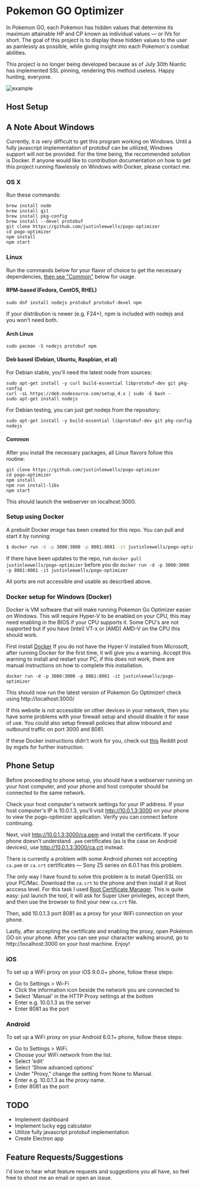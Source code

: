 # Pokemon GO Optimizer
In Pokemon GO, each Pokemon has hidden values that determine its maximum attainable HP and CP known as individual values — or IVs for short. The goal of this project is to display these hidden values to the user as painlessly as possible, while giving insight into each Pokemon's combat abilities.

This project is no longer being developed because as of July 30th Niantic has implemented SSL pinning, rendering this method useless. Happy hunting, everyone.

![example](https://i.imgur.com/aoHumcX.png)

## Host Setup

## A Note About Windows
Currently, it is very difficult to get this program working on Windows. Until a fully javascript implementation of protobuf can be utilized, Windows support will not be provided. For the time being, the recommended solution is Docker. If anyone would like to contribution documentation on how to get this project running flawlessly on Windows with Docker, please contact me.

### OS X

Run these commands:

```
brew install node
brew install git
brew install pkg-config
brew install --devel protobuf
git clone https://github.com/justinleewells/pogo-optimizer
cd pogo-optimizer
npm install
npm start
```

### Linux

Run the commands below for your flavor of choice to get the necessary dependencies, [then see "Common"](#common) below for usage.

#### RPM-based (Fedora, CentOS, RHEL)

```
sudo dnf install nodejs protobuf protobuf-devel npm
```

If your distribution is newer (e.g. F24+), npm is included with nodejs and you won't need both.

#### Arch Linux

```
sudo pacman -S nodejs protobuf npm
```

#### Deb based (Debian, Ubuntu, Raspbian, et al)

For Debian stable, you'll need the latest node from sources:

```
sudo apt-get install -y curl build-essential libprotobuf-dev git pkg-config
curl -sL https://deb.nodesource.com/setup_4.x | sudo -E bash -
sudo apt-get install nodejs

```

For Debian testing, you can just get nodejs from the repository:

```
sudo apt-get install -y build-essential libprotobuf-dev git pkg-config nodejs
```

#### Common

After you install the necessary packages, all Linux flavors follow this routine:

```
git clone https://github.com/justinleewells/pogo-optimizer
cd pogo-optimizer
npm install
npm run install-libs
npm start
```

This should launch the webserver on localhost:3000.

### Setup using Docker
A prebuilt Docker image has been created for this repo. You can pull and start it by running:

```bash
$ docker run -d -p 3000:3000 -p 8081:8081 -it justinleewells/pogo-optimizer
```

If there have been updates to the repo, run `docker pull justinleewells/pogo-optimizer` before you do `docker run -d -p 3000:3000 -p 8081:8081 -it justinleewells/pogo-optimizer`

All ports are not accessible and usable as described above.

### Docker setup for Windows (Docker)
Docker is VM software that will make running Pokemon Go Optimizer easier on Windows.
This will require Hyper-V to be enabled on your CPU, this may need enabling in the BIOS if your CPU supports it.
Some CPU's are not supported but if you have (Intel) VT-x or (AMD) AMD-V on the CPU this should work.

First install [Docker](https://docs.docker.com/docker-for-windows/)
If you do not have the Hyper-V installed from Microsoft, after running Docker for the first time, it will give you a warning.
Accept this warning to install and restart your PC, if this does not work, there are manual instructions on how to complete this installation.

```
docker run -d -p 3000:3000 -p 8081:8081 -it justinleewells/pogo-optimizer
```

This should now run the latest version of Pokemon Go Optimizer! check using http://localhost:3000/

If this website is not accessible on other devices in your network, then you have some problems with your firewall setup and should disable it for ease of use. You could also setup firewall policies that allow inbound and outbound traffic on port 3000 and 8081.

If these Docker instructions didn't work for you, check out [this](https://www.reddit.com/r/TheSilphRoad/comments/4tk33a/pokemon_go_optimizer_automatically_detect_pokemon/d5nyshi) Reddit post by mgxts for further instruction.

## Phone Setup

Before proceeding to phone setup, you should have a webserver running on your host computer, and your phone and host computer
should be connected to the same network.

Check your host computer's network settings for your IP address.
If your host computer's IP is 10.0.1.3, you'll visit http://10.0.1.3:3000 on your phone to view the pogo-optimizer application.
Verify you can connect before continuing.

Next, visit http://10.0.1.3:3000/ca.pem and install the certificate. If your phone doesn’t understand `.pem` certificates (as is the case on Android devices), use http://10.0.1.3:3000/ca.crt instead.

There is currently a problem with some Android phones not accepting `ca.pem` or `ca.crt` certificates — Sony Z5 series on 6.0.1 has this problem.

The only way I have found to solve this problem is to install OpenSSL on your PC/Mac. Download the `ca.crt` to the phone and then install it at Root acccess level. For this task I used [Root Certificate Manager](https://play.google.com/store/apps/details?id=net.jolivier.cert.Importer&hl=en_GB). This is quite easy: just launch the tool, it will ask for Super User privileges, accept them, and then use the browser to find your new `ca.crt` file.

Then, add 10.0.1.3 port 8081 as a proxy for your WiFi connection on your phone.

Lastly, after accepting the certificate and enabling the proxy, open Pokémon GO on your phone.
After you can see your character walking around, go to http://localhost:3000 on your host machine. Enjoy!

### iOS

To set up a WiFi proxy on your iOS 9.0.0+ phone, follow these steps:

* Go to Settings > Wi-Fi
* Click the information icon beside the network you are connected to
* Select 'Manual' in the HTTP Proxy settings at the bottom
* Enter e.g. 10.0.1.3 as the server
* Enter 8081 as the port

### Android

To set up a WiFi proxy on your Android 6.0.1+ phone, follow these steps:

* Go to Settings > WiFi.
* Choose your WiFi network from the list.
* Select 'edit'
* Select 'Show advanced options'
* Under "Proxy," change the setting from None to Manual.
* Enter e.g. 10.0.1.3 as the proxy name.
* Enter 8081 as the port

## TODO

* Implement dashboard
* Implement lucky egg calculator
* Utilize fully javascript protobuf implementation
* Create Electron app

## Feature Requests/Suggestions

I'd love to hear what feature requests and suggestions you all have, so feel free to shoot me an email or open an issue.
